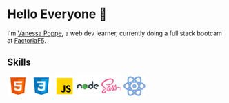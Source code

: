 # Hello Everyone :wave:

I'm [Vanessa Poppe](https://vanessapoppe.me/), a web dev learner, currently doing a full stack bootcam at [FactoriaF5](http://www.factoriaf5.org/). 


## Skills

![html logo](https://github.com/vanessacor/vanessacor/blob/master/images/icons8-html-5-50.png) ![css logo](https://github.com/vanessacor/vanessacor/blob/master/images/icons8-css3-50.png) ![javascript logo](https://github.com/vanessacor/vanessacor/blob/master/images/icons8-javascript-50.png) ![nodejs logo](https://github.com/vanessacor/vanessacor/blob/master/images/icons8-nodejs-50.png) ![sass logo](https://github.com/vanessacor/vanessacor/blob/master/images/icons8-sass-50.png) ![react logo](https://github.com/vanessacor/vanessacor/blob/master/images/icons8-react-50.png)
